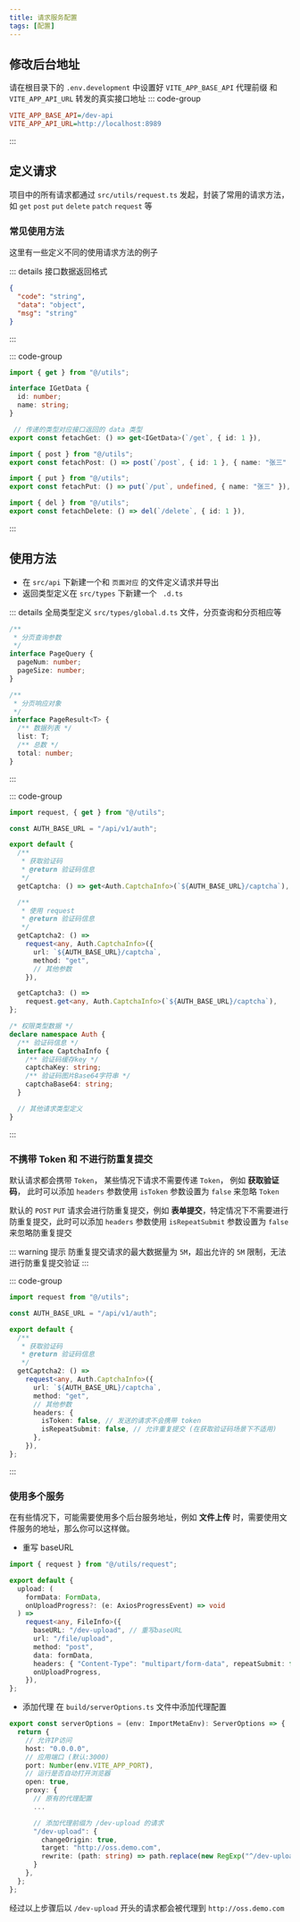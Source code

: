 ```yaml
---
title: 请求服务配置
tags: [配置]
---
```


## 修改后台地址

请在根目录下的 `.env.development` 中设置好 `VITE_APP_BASE_API` 代理前缀 和 `VITE_APP_API_URL` 转发的真实接口地址
::: code-group

```ini [.env.development]
VITE_APP_BASE_API=/dev-api
VITE_APP_API_URL=http://localhost:8989
```

:::

## 定义请求

项目中的所有请求都通过 `src/utils/request.ts` 发起，封装了常用的请求方法，如 `get` `post` `put` `delete` `patch` `request` 等

### 常见使用方法

这里有一些定义不同的使用请求方法的例子

::: details 接口数据返回格式

```json
{
  "code": "string",
  "data": "object",
  "msg": "string"
}
```

:::

::: code-group

```ts [GET请求]
import { get } from "@/utils";

interface IGetData {
  id: number;
  name: string;
}

 // 传递的类型对应接口返回的 data 类型
export const fetachGet: () => get<IGetData>(`/get`, { id: 1 }),
```

```ts [POST请求]
import { post } from "@/utils";
export const fetachPost: () => post(`/post`, { id: 1 }, { name: "张三" }),
```

```ts [PUT请求]
import { put } from "@/utils";
export const fetachPut: () => put(`/put`, undefined, { name: "张三" }),
```

```ts [DELETE请求]
import { del } from "@/utils";
export const fetachDelete: () => del(`/delete`, { id: 1 }),
```

:::

## 使用方法

- 在 `src/api` 下新建一个和 `页面对应` 的文件定义请求并导出
- 返回类型定义在 `src/types` 下新建一个 ` .d.ts`

::: details 全局类型定义 `src/types/global.d.ts` 文件，分页查询和分页相应等

```ts
/**
 * 分页查询参数
 */
interface PageQuery {
  pageNum: number;
  pageSize: number;
}

/**
 * 分页响应对象
 */
interface PageResult<T> {
  /** 数据列表 */
  list: T;
  /** 总数 */
  total: number;
}
```

:::

::: code-group

```ts [src/api/auth.ts]
import request, { get } from "@/utils";

const AUTH_BASE_URL = "/api/v1/auth";

export default {
  /**
   * 获取验证码
   * @return 验证码信息
   */
  getCaptcha: () => get<Auth.CaptchaInfo>(`${AUTH_BASE_URL}/captcha`),

  /**
   * 使用 request
   * @return 验证码信息
   */
  getCaptcha2: () =>
    request<any, Auth.CaptchaInfo>({
      url: `${AUTH_BASE_URL}/captcha`,
      method: "get",
      // 其他参数
    }),

  getCaptcha3: () =>
    request.get<any, Auth.CaptchaInfo>(`${AUTH_BASE_URL}/captcha`),
};
```

```ts [src/types/auth.d.ts]
/* 权限类型数据 */
declare namespace Auth {
  /** 验证码信息 */
  interface CaptchaInfo {
    /** 验证码缓存key */
    captchaKey: string;
    /** 验证码图片Base64字符串 */
    captchaBase64: string;
  }

  // 其他请求类型定义
}
```

:::

### 不携带 Token 和 不进行防重复提交

默认请求都会携带 `Token`， 某些情况下请求不需要传递 `Token`， 例如 **获取验证码**， 此时可以添加 `headers` 参数使用 `isToken` 参数设置为 `false` 来忽略 `Token`

默认的 `POST` `PUT` 请求会进行防重复提交，例如 **表单提交**，特定情况下不需要进行防重复提交，此时可以添加 `headers` 参数使用 `isRepeatSubmit` 参数设置为 `false` 来忽略防重复提交

::: warning 提示
防重复提交请求的最大数据量为 `5M`，超出允许的 `5M` 限制，无法进行防重复提交验证
:::

::: code-group

```ts [src/api/auth.ts]
import request from "@/utils";

const AUTH_BASE_URL = "/api/v1/auth";

export default {
  /**
   * 获取验证码
   * @return 验证码信息
   */
  getCaptcha2: () =>
    request<any, Auth.CaptchaInfo>({
      url: `${AUTH_BASE_URL}/captcha`,
      method: "get",
      // 其他参数
      headers: {
        isToken: false, // 发送的请求不会携带 token
        isRepeatSubmit: false, // 允许重复提交 (在获取验证码场景下不适用)
      },
    }),
};
```

:::

### 使用多个服务

在有些情况下，可能需要使用多个后台服务地址，例如 **文件上传** 时，需要使用文件服务的地址，那么你可以这样做。

- 重写 baseURL

```ts [/src/api/upload.ts]
import { request } from "@/utils/request";

export default {
  upload: (
    formData: FormData,
    onUploadProgress?: (e: AxiosProgressEvent) => void
  ) =>
    request<any, FileInfo>({
      baseURL: "/dev-upload", // 重写baseURL
      url: "/file/upload",
      method: "post",
      data: formData,
      headers: { "Content-Type": "multipart/form-data", repeatSubmit: false },
      onUploadProgress,
    }),
};
```

- 添加代理
  在 `build/serverOptions.ts` 文件中添加代理配置

```ts [build/serverOptions.ts]
export const serverOptions = (env: ImportMetaEnv): ServerOptions => {
  return {
    // 允许IP访问
    host: "0.0.0.0",
    // 应用端口 (默认:3000)
    port: Number(env.VITE_APP_PORT),
    // 运行是否自动打开浏览器
    open: true,
    proxy: {
      // 原有的代理配置
      ...

      // 添加代理前缀为 /dev-upload 的请求
      "/dev-upload": {
        changeOrigin: true,
        target: "http://oss.demo.com",
        rewrite: (path: string) => path.replace(new RegExp("^/dev-upload", ""),
      }
    },
  };
};
```

经过以上步骤后以 `/dev-upload` 开头的请求都会被代理到 `http://oss.demo.com`
